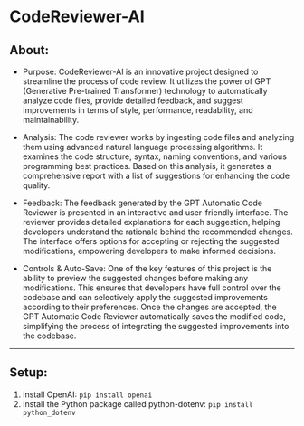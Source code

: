 # CodeReviewer-AI

## About:

- Purpose: CodeReviewer-AI is an innovative project designed to streamline the process of code review. It utilizes the power of GPT (Generative Pre-trained Transformer) technology to automatically analyze code files, provide detailed feedback, and suggest improvements in terms of style, performance, readability, and maintainability.

- Analysis: The code reviewer works by ingesting code files and analyzing them using advanced natural language processing algorithms. It examines the code structure, syntax, naming conventions, and various programming best practices. Based on this analysis, it generates a comprehensive report with a list of suggestions for enhancing the code quality.

- Feedback: The feedback generated by the GPT Automatic Code Reviewer is presented in an interactive and user-friendly interface. The reviewer provides detailed explanations for each suggestion, helping developers understand the rationale behind the recommended changes. The interface offers options for accepting or rejecting the suggested modifications, empowering developers to make informed decisions.

- Controls & Auto-Save: One of the key features of this project is the ability to preview the suggested changes before making any modifications. This ensures that developers have full control over the codebase and can selectively apply the suggested improvements according to their preferences. Once the changes are accepted, the GPT Automatic Code Reviewer automatically saves the modified code, simplifying the process of integrating the suggested improvements into the codebase.

---

## Setup:

1. install OpenAI: `pip install openai`
2. install the Python package called python-dotenv: `pip install python_dotenv`
